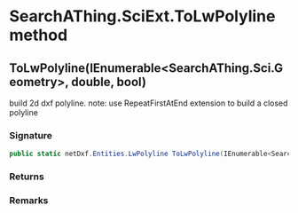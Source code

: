 # SearchAThing.SciExt.ToLwPolyline method
## ToLwPolyline(IEnumerable<SearchAThing.Sci.Geometry>, double, bool)
build 2d dxf polyline.
            note: use RepeatFirstAtEnd extension to build a closed polyline

### Signature
```csharp
public static netDxf.Entities.LwPolyline ToLwPolyline(IEnumerable<SearchAThing.Sci.Geometry> _geom, double tolLen, bool closed = True)
```
### Returns

### Remarks

